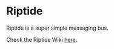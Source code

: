 # Riptide
Riptide is a super simple messaging bus.

Check the Riptide Wiki [here](https://github.com/Riptide/riptide.docs/wiki).
